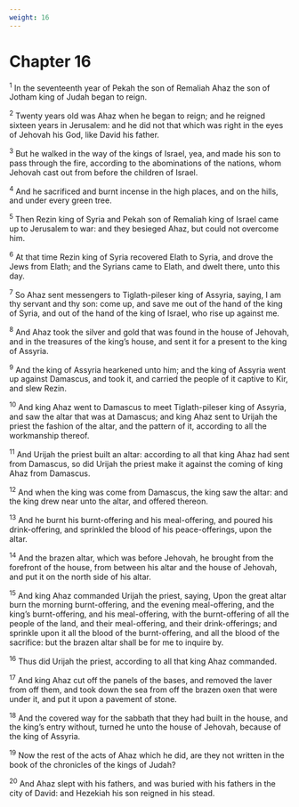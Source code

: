 ```yaml
---
weight: 16
---
```


# Chapter 16

<sup>1</sup> In the seventeenth year of Pekah the son of Remaliah Ahaz the son of Jotham king of Judah began to reign. 

<sup>2</sup> Twenty years old was Ahaz when he began to reign; and he reigned sixteen years in Jerusalem: and he did not that which was right in the eyes of Jehovah his God, like David his father. 

<sup>3</sup> But he walked in the way of the kings of Israel, yea, and made his son to pass through the fire, according to the abominations of the nations, whom Jehovah cast out from before the children of Israel. 

<sup>4</sup> And he sacrificed and burnt incense in the high places, and on the hills, and under every green tree. 

<sup>5</sup> Then Rezin king of Syria and Pekah son of Remaliah king of Israel came up to Jerusalem to war: and they besieged Ahaz, but could not overcome him. 

<sup>6</sup> At that time Rezin king of Syria recovered Elath to Syria, and drove the Jews from Elath; and the Syrians came to Elath, and dwelt there, unto this day. 

<sup>7</sup> So Ahaz sent messengers to Tiglath-pileser king of Assyria, saying, I am thy servant and thy son: come up, and save me out of the hand of the king of Syria, and out of the hand of the king of Israel, who rise up against me. 

<sup>8</sup> And Ahaz took the silver and gold that was found in the house of Jehovah, and in the treasures of the king’s house, and sent it for a present to the king of Assyria. 

<sup>9</sup> And the king of Assyria hearkened unto him; and the king of Assyria went up against Damascus, and took it, and carried the people of it captive to Kir, and slew Rezin. 

<sup>10</sup> And king Ahaz went to Damascus to meet Tiglath-pileser king of Assyria, and saw the altar that was at Damascus; and king Ahaz sent to Urijah the priest the fashion of the altar, and the pattern of it, according to all the workmanship thereof. 

<sup>11</sup> And Urijah the priest built an altar: according to all that king Ahaz had sent from Damascus, so did Urijah the priest make it against the coming of king Ahaz from Damascus. 

<sup>12</sup> And when the king was come from Damascus, the king saw the altar: and the king drew near unto the altar, and offered thereon. 

<sup>13</sup> And he burnt his burnt-offering and his meal-offering, and poured his drink-offering, and sprinkled the blood of his peace-offerings, upon the altar. 

<sup>14</sup> And the brazen altar, which was before Jehovah, he brought from the forefront of the house, from between his altar and the house of Jehovah, and put it on the north side of his altar. 

<sup>15</sup> And king Ahaz commanded Urijah the priest, saying, Upon the great altar burn the morning burnt-offering, and the evening meal-offering, and the king’s burnt-offering, and his meal-offering, with the burnt-offering of all the people of the land, and their meal-offering, and their drink-offerings; and sprinkle upon it all the blood of the burnt-offering, and all the blood of the sacrifice: but the brazen altar shall be for me to inquire by. 

<sup>16</sup> Thus did Urijah the priest, according to all that king Ahaz commanded. 

<sup>17</sup> And king Ahaz cut off the panels of the bases, and removed the laver from off them, and took down the sea from off the brazen oxen that were under it, and put it upon a pavement of stone. 

<sup>18</sup> And the covered way for the sabbath that they had built in the house, and the king’s entry without, turned he unto the house of Jehovah, because of the king of Assyria. 

<sup>19</sup> Now the rest of the acts of Ahaz which he did, are they not written in the book of the chronicles of the kings of Judah? 

<sup>20</sup> And Ahaz slept with his fathers, and was buried with his fathers in the city of David: and Hezekiah his son reigned in his stead. 


